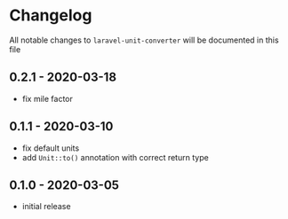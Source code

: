 # Changelog

All notable changes to `laravel-unit-converter` will be documented in this file

## 0.2.1 - 2020-03-18

- fix mile factor

## 0.1.1 - 2020-03-10

- fix default units
- add `Unit::to()` annotation with correct return type

## 0.1.0 - 2020-03-05

- initial release
